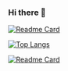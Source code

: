 ### Hi there 👋

[![Readme Card](https://github-readme-codewars-stats.herokuapp.com/api/?username=Alekskob33&card&colormode=bright_mode)](https://github.com/anuraghazra/github-readme-stats)

<!-- ![Anurag's GitHub stats](https://github-readme-stats.vercel.app/api?username=Alekskob33&show_icons=true&theme=radical) -->

[![Top Langs](https://github-readme-stats.vercel.app/api/top-langs/?username=Alekskob33&layout=compact)](https://github.com/anuraghazra/github-readme-stats)

[![Readme Card](https://github-readme-stats.vercel.app/api/pin/?username=Alekskob33&repo=rs-lang)](https://github.com/anuraghazra/github-readme-stats)

<!--
**Alekskob33/Alekskob33** is a ✨ _special_ ✨ repository because its `README.md` (this file) appears on your GitHub profile.

Here are some ideas to get you started:

- 🔭 I’m currently working on ...
- 🌱 I’m currently learning ...
- 👯 I’m looking to collaborate on ...
- 🤔 I’m looking for help with ...
- 💬 Ask me about ...
- 📫 How to reach me: ...
- 😄 Pronouns: ...
- ⚡ Fun fact: ...
-->
